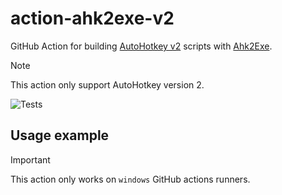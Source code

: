 # action-ahk2exe-v2
GitHub Action for building [AutoHotkey v2] scripts with [Ahk2Exe].

> [!NOTE]  
> This action only support AutoHotkey version 2.

![Tests](https://img.shields.io/github/actions/workflow/status/benmusson/action-ahk2exe-v2/test.yml?label=tests)

## Usage example

> [!IMPORTANT]  
> This action only works on `windows` GitHub actions runners.


[action-ahk2exe-v2]: https://github.com/benmusson/action-ahk2exe-v2
[AutoHotkey]: https://github.com/AutoHotkey/AutoHotkey
[AutoHotkey v2]: https://github.com/AutoHotkey/AutoHotkey
[Ahk2Exe]: https://github.com/AutoHotkey/Ahk2Exe